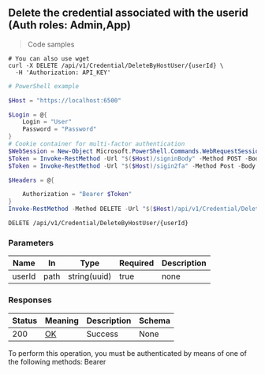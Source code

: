 
## Delete the credential associated with the userid (Auth roles: Admin,App)

<a id="opIdDeleteByHostUserAsync"></a>

> Code samples

```shell
# You can also use wget
curl -X DELETE /api/v1/Credential/DeleteByHostUser/{userId} \
  -H 'Authorization: API_KEY'

```

```powershell
# PowerShell example

$Host = "https://localhost:6500"

$Login = @{
    Login = "User"
    Password = "Password"
}
# Cookie container for multi-factor authentication
$WebSession = New-Object Microsoft.PowerShell.Commands.WebRequestSession
$Token = Invoke-RestMethod -Url "$($Host)/signinBody" -Method POST -Body (ConvertTo-Json $Login) -WebRequestSession $WebSession
$Token = Invoke-RestMethod -Url "$($Host)/sigin2fa" -Method Post -Body $MfaCode -Headers @{Authorization: "Bearer $Token"} -WebRequestSession $WebSession

$Headers = @{

    Authorization = "Bearer $Token"
}
Invoke-RestMethod -Method DELETE -Url "$($Host)/api/v1/Credential/DeleteByHostUser/{userId} -Headers $Headers
```

`DELETE /api/v1/Credential/DeleteByHostUser/{userId}`

<h3 id="delete-the-credential-associated-with-the-userid-(auth-roles:-admin,app)-parameters">Parameters</h3>

|Name|In|Type|Required|Description|
|---|---|---|---|---|
|userId|path|string(uuid)|true|none|

<h3 id="delete-the-credential-associated-with-the-userid-(auth-roles:-admin,app)-responses">Responses</h3>

|Status|Meaning|Description|Schema|
|---|---|---|---|
|200|[OK](https://tools.ietf.org/html/rfc7231#section-6.3.1)|Success|None|

<aside class="warning">
To perform this operation, you must be authenticated by means of one of the following methods:
Bearer
</aside>


